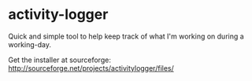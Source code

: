 activity-logger
===============

Quick and simple tool to help keep track of what I'm working on during a working-day.

Get the installer at sourceforge: http://sourceforge.net/projects/activitylogger/files/
